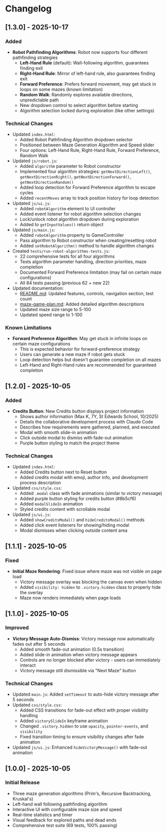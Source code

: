 # Changelog

## [1.3.0] - 2025-10-17

### Added
- **Robot Pathfinding Algorithms**: Robot now supports four different pathfinding strategies
  - **Left-Hand Rule** (default): Wall-following algorithm, guarantees finding exit
  - **Right-Hand Rule**: Mirror of left-hand rule, also guarantees finding exit
  - **Forward Preference**: Prefers forward movement, may get stuck in loops on some mazes (known limitation)
  - **Random Walk**: Randomly explores available directions, unpredictable path
  - New dropdown control to select algorithm before starting
  - Algorithm selection locked during exploration (like other settings)

### Technical Changes
- Updated `index.html`:
  - Added Robot Pathfinding Algorithm dropdown selector
  - Positioned between Maze Generation Algorithm and Speed slider
  - Four options: Left-Hand Rule, Right-Hand Rule, Forward Preference, Random Walk
- Updated `js/robot.js`:
  - Added `algorithm` parameter to Robot constructor
  - Implemented four algorithm strategies: `getNextDirectionLeft()`, `getNextDirectionRight()`, `getNextDirectionForward()`, `getNextDirectionRandom()`
  - Added loop detection for Forward Preference algorithm to escape cycles
  - Added `recentMoves` array to track position history for loop detection
- Updated `js/ui.js`:
  - Added `robotAlgorithm` element to UI controller
  - Added event listener for robot algorithm selection changes
  - Lock/unlock robot algorithm dropdown during exploration
  - Added to `getInputValues()` return object
- Updated `js/main.js`:
  - Added `robotAlgorithm` property to GameController
  - Pass algorithm to Robot constructor when creating/resetting robot
  - Added `setRobotAlgorithm()` method to handle algorithm changes
- Created `tests/run-robot-algorithms-tests.js`:
  - 22 comprehensive tests for all four algorithms
  - Tests algorithm parameter handling, direction priorities, maze completion
  - Documented Forward Preference limitation (may fail on certain maze configurations)
  - All 84 tests passing (previous 62 + new 22)
- Updated documentation:
  - [README.md](README.md): Updated features, controls, navigation section, test count
  - [maze-game-plan.md](maze-game-plan.md): Added detailed algorithm descriptions
  - Updated maze size range to 5-100
  - Updated speed range to 1-100

### Known Limitations
- **Forward Preference Algorithm**: May get stuck in infinite loops on certain maze configurations
  - This is expected behavior for forward-preference strategy
  - Users can generate a new maze if robot gets stuck
  - Loop detection helps but doesn't guarantee completion on all mazes
  - Left-Hand and Right-Hand rules are recommended for guaranteed completion

## [1.2.0] - 2025-10-05

### Added
- **Credits Button**: New Credits button displays project information
  - Shows author information (Max K, 7Y, St Edwards School, 10/2025)
  - Details the collaborative development process with Claude Code
  - Describes how requirements were gathered, planned, and executed
  - Modal with smooth slide-in animation
  - Click outside modal to dismiss with fade-out animation
  - Purple button styling to match the project theme

### Technical Changes
- Updated `index.html`:
  - Added Credits button next to Reset button
  - Added credits modal with emoji, author info, and development process description
- Updated `css/style.css`:
  - Added `.modal` class with fade animations (similar to victory message)
  - Added purple button styling for credits button (#8b5cf6)
  - Added `modalSlideIn` animation
  - Styled credits content with scrollable modal
- Updated `js/ui.js`:
  - Added `showCreditsModal()` and `hideCreditsModal()` methods
  - Added click event listeners for showing/hiding modal
  - Modal dismisses when clicking outside content area

## [1.1.1] - 2025-10-05

### Fixed
- **Initial Maze Rendering**: Fixed issue where maze was not visible on page load
  - Victory message overlay was blocking the canvas even when hidden
  - Added `visibility: hidden` to `.victory.hidden` class to properly hide the overlay
  - Maze now renders immediately when page loads

## [1.1.0] - 2025-10-05

### Improved
- **Victory Message Auto-Dismiss**: Victory message now automatically fades out after 5 seconds
  - Added smooth fade-out animation (0.5s transition)
  - Added slide-in animation when victory message appears
  - Controls are no longer blocked after victory - users can immediately interact
  - Victory message still dismissible via "Next Maze" button

### Technical Changes
- Updated `main.js`: Added `setTimeout` to auto-hide victory message after 5 seconds
- Updated `css/style.css`:
  - Added CSS transitions for fade-out effect with proper visibility handling
  - Added `victorySlideIn` keyframe animation
  - Changed `.victory.hidden` to use `opacity`, `pointer-events`, and `visibility`
  - Fixed transition timing to ensure visibility changes after fade animation
- Updated `js/ui.js`: Enhanced `hideVictoryMessage()` with fade-out animation

## [1.0.0] - 2025-10-05

### Initial Release
- Three maze generation algorithms (Prim's, Recursive Backtracking, Kruskal's)
- Left-hand wall following pathfinding algorithm
- Interactive UI with configurable maze size and speed
- Real-time statistics and timer
- Visual feedback for explored paths and dead ends
- Comprehensive test suite (69 tests, 100% passing)
